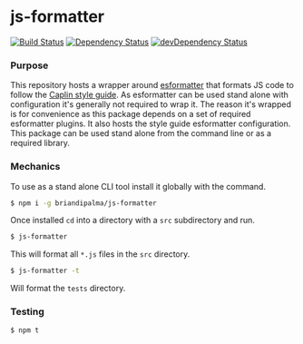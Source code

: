 # js-formatter
[![Build Status](https://secure.travis-ci.org/briandipalma/js-formatter.png)](http://travis-ci.org/briandipalma/js-formatter)
[![Dependency Status](https://david-dm.org/briandipalma/js-formatter.png)](https://david-dm.org/briandipalma/js-formatter)
[![devDependency Status](https://david-dm.org/briandipalma/js-formatter/dev-status.svg)](https://david-dm.org/briandipalma/js-formatter#info=devDependencies)

### Purpose

This repository hosts a wrapper around [esformatter](https://github.com/millermedeiros/esformatter/) that formats JS
code to follow the [Caplin style guide](https://github.com/caplin/StyleGuide). As esformatter can be used stand alone
with configuration it's generally not required to wrap it. The reason it's wrapped is for convenience as this package
depends on a set of required esformatter plugins. It also hosts the style guide esformatter configuration. This package
can be used stand alone from the command line or as a required library.

### Mechanics

To use as a stand alone CLI tool install it globally with the command.

```bash
$ npm i -g briandipalma/js-formatter
```

Once installed `cd` into a directory with a `src` subdirectory and run.

```bash
$ js-formatter
```

This will format all `*.js` files in the `src` directory.

```bash
$ js-formatter -t
```

Will format the `tests` directory.

### Testing

```bash
$ npm t
```
